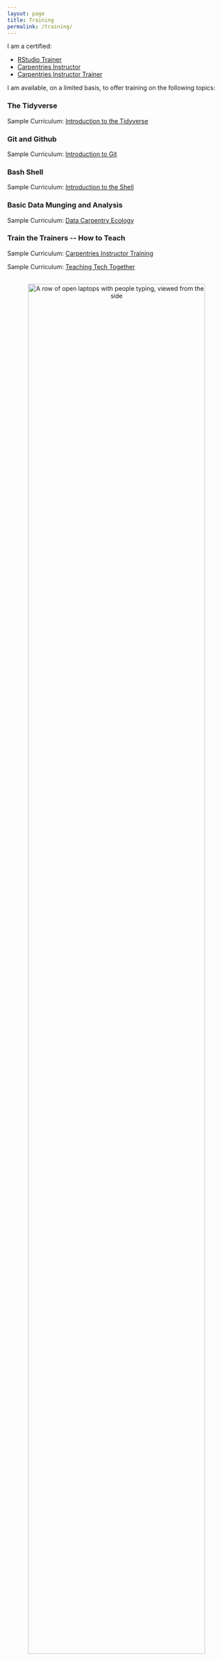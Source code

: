```yaml
---
layout: page
title: Training
permalink: /training/
---
```


I am a certified:

* [RStudio Trainer][rstudio]
* [Carpentries Instructor][instructor]
* [Carpentries Instructor Trainer][trainer]

I am available, on a limited basis, to offer training on the following topics:

### The Tidyverse

Sample Curriculum: [Introduction to the Tidyverse][tidyverse]

### Git and Github

Sample Curriculum: [Introduction to Git][git-novice]

### Bash Shell

Sample Curriculum: [Introduction to the Shell][shell-novice]

### Basic Data Munging and Analysis

Sample Curriculum: [Data Carpentry Ecology][dc-ecology]

### Train the Trainers -- How to Teach

Sample Curriculum: [Carpentries Instructor Training][carpentries-it]

Sample Curriculum: [Teaching Tech Together][greg-ttt]

<br>
<center><img src="../images/workshop.JPG" alt="A row of open laptops with people typing, viewed from the side" width="90%"></center>

## Request Training

<center><iframe src="https://docs.google.com/forms/d/e/1FAIpQLSdzmlPv-DdaXtYiPSgwgt_Dyj4VYeXyf3ZbQ7pz-8pvaL1j4A/viewform?embedded=true" width="640" height="400" frameborder="0" marginheight="0" marginwidth="0">Loading…</iframe></center>

If you have concerns about entering information into Google Forms, you can
also email me directly at the address below.

[rstudio]: https://education.rstudio.com/trainers/
[instructor]: https://carpentries.org/instructors/
[trainer]: https://carpentries.org/trainers/

[tidyverse]: https://github.com/cwickham/r_intro_bc_stats
[git-novice]: http://swcarpentry.github.io/git-novice/
[shell-novice]: http://swcarpentry.github.io/shell-novice/
[dc-ecology]: https://datacarpentry.org/lessons/#ecology-workshop
[carpentries-it]: https://carpentries.github.io/instructor-training/
[greg-ttt]: http://teachtogether.tech/
